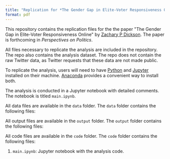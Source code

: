 ```yaml
---
title: "Replication for *The Gender Gap in Elite-Voter Responsiveness Online*"
format: pdf
---
```



This repository contains the replication files for the the paper "The Gender Gap in Elite-Voter Responsiveness Online" by [Zachary P Dickson](https://z-dickson.github.io/). The paper is forthcoming in *Perspectives on Politics*.


All files necessary to replicate the analysis are included in the repository. The repo also contains the analysis dataset. The repo does not contain the raw Twitter data, as Twitter requests that these data are not made public. 

To replicate the analysis, users will need to have [Python](https://www.python.org/) and [Jupyter](https://jupyter.org/) installed on their machine. [Anaconda](https://anaconda.org/anaconda/python) provides a convenient way to install both.

The analysis is conducted in a Jupyter notebook with detailed comments. The notebook is titled `main.ipynb`.

All data files are available in the `data` folder. The `data` folder contains the following files:


All output files are available in the `output` folder. The `output` folder contains the following files:



All code files are available in the `code` folder. The `code` folder contains the following files:

1. `main.ipynb`: Jupyter notebook with the analysis code.

